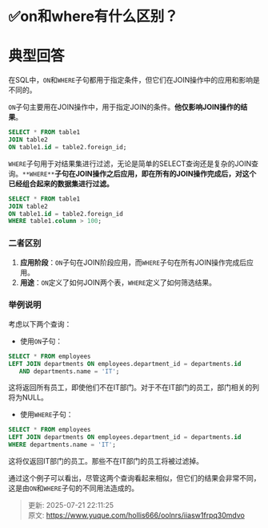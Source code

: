 # ✅on和where有什么区别？

# 典型回答


在SQL中，`ON`和`WHERE`子句都用于指定条件，但它们在JOIN操作中的应用和影响是不同的。



`ON`子句主要用在JOIN操作中，用于指定JOIN的条件。**他仅影响JOIN操作的结果**。



```sql
SELECT * FROM table1
JOIN table2
ON table1.id = table2.foreign_id;
```



`WHERE`子句用于对结果集进行过滤，无论是简单的SELECT查询还是复杂的JOIN查询。`**WHERE**`**子句在JOIN操作之后应用，即在所有的JOIN操作完成后，对这个已经组合起来的数据集进行过滤。**

```sql
SELECT * FROM table1
JOIN table2
ON table1.id = table2.foreign_id
WHERE table1.column > 100;
```



### 二者区别


1. **应用阶段**：`ON`子句在JOIN阶段应用，而`WHERE`子句在所有JOIN操作完成后应用。
2. **用途**：`ON`定义了如何JOIN两个表，`WHERE`定义了如何筛选结果。



### 举例说明


考虑以下两个查询：



+  使用`ON`子句： 

```sql
SELECT * FROM employees
LEFT JOIN departments ON employees.department_id = departments.id
   AND departments.name = 'IT';
```

  
这将返回所有员工，即使他们不在IT部门。对于不在IT部门的员工，部门相关的列将为NULL。 



+  使用`WHERE`子句： 

```sql
SELECT * FROM employees
LEFT JOIN departments ON employees.department_id = departments.id
WHERE departments.name = 'IT';
```

  
这将仅返回IT部门的员工。那些不在IT部门的员工将被过滤掉。 



通过这个例子可以看出，尽管这两个查询看起来相似，但它们的结果会非常不同，这是由`ON`和`WHERE`子句的不同用法造成的。



> 更新: 2025-07-21 22:11:25  
> 原文: <https://www.yuque.com/hollis666/oolnrs/iiasw1frpq30mdvo>